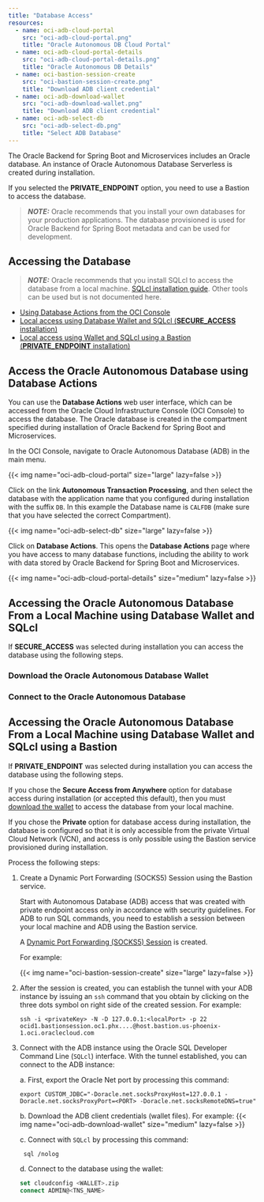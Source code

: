 ```yaml
---
title: "Database Access"
resources:
  - name: oci-adb-cloud-portal
    src: "oci-adb-cloud-portal.png"
    title: "Oracle Autonomous DB Cloud Portal"
  - name: oci-adb-cloud-portal-details
    src: "oci-adb-cloud-portal-details.png"
    title: "Oracle Autonomous DB Details"
  - name: oci-bastion-session-create
    src: "oci-bastion-session-create.png"
    title: "Download ADB client credential"
  - name: oci-adb-download-wallet
    src: "oci-adb-download-wallet.png"
    title: "Download ADB client credential"
  - name: oci-adb-select-db
    src: "oci-adb-select-db.png"
    title: "Select ADB Database"
---
```


The Oracle Backend for Spring Boot and Microservices includes an Oracle database. An instance of Oracle Autonomous Database Serverless is created during installation.

If you selected the **PRIVATE_ENDPOINT** option, you need to use a Bastion to access the database.

> **_NOTE:_** Oracle recommends that you install your own databases for your production applications. The database provisioned is used for Oracle Backend for Spring Boot metadata and can be used for development.

## Accessing the Database

> **_NOTE:_** Oracle recommends that you install SQLcl to access the database from a local machine. [SQLcl installation guide](https://www.oracle.com/database/sqldeveloper/technologies/sqlcl/). Other tools can be used but is not documented here.

- [Using Database Actions from the OCI Console](#access-the-oracle-autonomous-database-using-database-actions)
- [Local access using Database Wallet and SQLcl (**SECURE_ACCESS** installation)](#accessing-the-oracle-autonomous-database-from-a-local-machine-using-database-wallet-and-sqlcl)
- [Local access using Wallet and SQLcl using a Bastion (**PRIVATE_ENDPOINT** installation)](#accessing-the-oracle-autonomous-database-from-a-local-machine-using-database-wallet-and-sqlcl-using-a-bastion)

## Access the Oracle Autonomous Database using Database Actions

You can use the **Database Actions** web user interface, which can be accessed from the Oracle Cloud Infrastructure Console (OCI Console) to access the database. The Oracle database is created in the compartment specified during installation of Oracle Backend for Spring Boot and Microservices.

In the OCI Console, navigate to Oracle Autonomous Database (ADB) in the main menu.

<!-- spellchecker-disable -->
{{< img name="oci-adb-cloud-portal" size="large" lazy=false >}}
<!-- spellchecker-enable -->

Click on the link **Autonomous Transaction Processing**, and then select the database with the application name that you configured during installation with the suffix `DB`. In this example the Database name is `CALFDB` (make sure that you have selected the correct Compartment).

<!-- spellchecker-disable -->
{{< img name="oci-adb-select-db" size="large" lazy=false >}}
<!-- spellchecker-enable -->

Click on **Database Actions**. This opens the **Database Actions** page where you have access to many database functions, including the ability to work with data stored by Oracle Backend for Spring Boot and Microservices.

<!-- spellchecker-disable -->
{{< img name="oci-adb-cloud-portal-details" size="medium" lazy=false >}}
<!-- spellchecker-enable -->

## Accessing the Oracle Autonomous Database From a Local Machine using Database Wallet and SQLcl

If **SECURE_ACCESS** was selected during installation you can access the database using the following steps.

### Download the Oracle Autonomous Database Wallet

### Connect to the Oracle Autonomous Database

## Accessing the Oracle Autonomous Database From a Local Machine using Database Wallet and SQLcl using a Bastion

If **PRIVATE_ENDPOINT** was selected during installation you can access the database using the following steps.

If you chose the **Secure Access from Anywhere** option for database access during installation (or accepted this default), then you must
[download the wallet](https://docs.oracle.com/en/cloud/paas/autonomous-database/adbsa/connect-download-wallet.html) to access the database from your local machine.

If you chose the **Private** option for database access during installation, the database is configured so that it is only accessible from
the private Virtual Cloud Network (VCN), and access is only possible using the Bastion service provisioned during installation.

Process the following steps:

1. Create a Dynamic Port Forwarding (SOCKS5) Session using the Bastion service.

    Start with Autonomous Database (ADB) access that was created with private endpoint access only in accordance with security guidelines.  For ADB to run SQL commands, you need to establish a session between your local machine and ADB using the Bastion service.

    A [Dynamic Port Forwarding (SOCKS5) Session](https://docs.oracle.com/en-us/iaas/Content/Bastion/Tasks/managingsessions.htm#) is created.

    For example:

    <!-- spellchecker-disable -->
    {{< img name="oci-bastion-session-create" size="large" lazy=false >}}
    <!-- spellchecker-enable -->

1. After the session is created, you can establish the tunnel with your ADB instance by issuing an `ssh` command that you obtain by clicking on the three dots symbol on right side of the created session. For example:

    ```shell
    ssh -i <privateKey> -N -D 127.0.0.1:<localPort> -p 22 ocid1.bastionsession.oc1.phx....@host.bastion.us-phoenix-1.oci.oraclecloud.com
    ```

1. Connect with the ADB instance using the Oracle SQL Developer Command Line (`SQLcl`) interface. With the tunnel established, you can connect to the ADB instance:

    a. First, export the Oracle Net port by processing this command:

    ```shell
    export CUSTOM_JDBC="-Doracle.net.socksProxyHost=127.0.0.1 -Doracle.net.socksProxyPort=<PORT> -Doracle.net.socksRemoteDNS=true"
    ```

    b. Download the ADB client credentials (wallet files). For example:
       <!-- spellchecker-disable -->
       {{< img name="oci-adb-download-wallet" size="medium" lazy=false >}}
       <!-- spellchecker-enable -->

    c. Connect with `SQLcl` by processing this command:

      ```shell
       sql /nolog
      ```

    d. Connect to the database using the wallet:

      ```sql
      set cloudconfig <WALLET>.zip
      connect ADMIN@<TNS_NAME>
      ```

